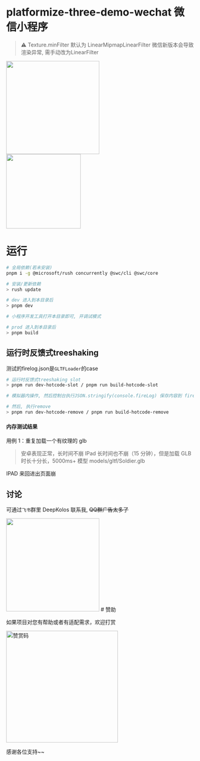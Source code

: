 # platformize-three-demo-wechat 微信小程序

> ⚠️ Texture.minFilter 默认为 LinearMipmapLinearFilter 微信新版本会导致渲染异常, 需手动改为LinearFilter

<div>
  <img src="https://raw.githubusercontent.com/deepkolos/platformize/main/examples/three-wechat/demo.gif" width="250" alt="" style="display:inline-block;"/>
</div>

<div>
  <img src="https://raw.githubusercontent.com/deepkolos/platformize-three-demo-wechat/master/qrcode.jpg" width="200" alt="" style="display:inline-block;"/>
</div>

# 运行

```sh
# 全局依赖(若未安装)
pnpm i -g @microsoft/rush concurrently @swc/cli @swc/core

# 安装/更新依赖
> rush update

# dev 进入到本目录后
> pnpm dev

# 小程序开发工具打开本目录即可, 开调试模式

# prod 进入到本目录后
> pnpm build
```

## 运行时反馈式treeshaking

测试的firelog.json是`GLTFLoader`的case

```sh
# 运行时反馈式treeshaking slot
> pnpm run dev-hotcode-slot / pnpm run build-hotcode-slot

# 模拟器内操作, 然后控制台执行JSON.stringify(console.fireLog) 保存内容到 firelog.json

# 然后, 执行remove
> pnpm run dev-hotcode-remove / pnpm run build-hotcode-remove
```

#### 内存测试结果

用例 1：重复加载一个有纹理的 glb

> 安卓表现正常，长时间不崩
> IPad 长时间也不崩（15 分钟），但是加载 GLB 时长十分长，5000ms+ 模型 models/gltf/Soldier.glb

IPAD 来回进出页面崩

## 讨论

可通过`飞书`群里 DeepKolos 联系我, ~~QQ群广告太多了~~

<img width="250" src="https://raw.githubusercontent.com/deepkolos/platformize/main/docs/lark-group.jpeg" />
# 赞助

如果项目对您有帮助或者有适配需求，欢迎打赏

<img src="https://upload-images.jianshu.io/upload_images/252050-d3d6bfdb1bb06ddd.png?imageMogr2/auto-orient/strip%7CimageView2/2/w/1240" alt="赞赏码" width="300">

感谢各位支持~~
